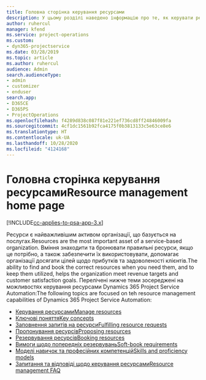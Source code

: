 ```yaml
---
title: Головна сторінка керування ресурсами
description: У цьому розділі наведено інформацію про те, як керувати ресурсами.
author: ruhercul
manager: kfend
ms.service: project-operations
ms.custom:
- dyn365-projectservice
ms.date: 03/28/2019
ms.topic: article
ms.author: ruhercul
audience: Admin
search.audienceType:
- admin
- customizer
- enduser
search.app:
- D365CE
- D365PS
- ProjectOperations
ms.openlocfilehash: f4289d838c087f81e221ef736cd8ff24846009fa
ms.sourcegitcommit: 4cf1dc1561b92fca4175f0b3813133c5e63ce8e6
ms.translationtype: HT
ms.contentlocale: uk-UA
ms.lasthandoff: 10/28/2020
ms.locfileid: "4124168"
---
```

# <a name="resource-management-home-page"></a><span data-ttu-id="fefc0-103">Головна сторінка керування ресурсами</span><span class="sxs-lookup"><span data-stu-id="fefc0-103">Resource management home page</span></span>

[!INCLUDE[cc-applies-to-psa-app-3.x](../includes/cc-applies-to-psa-app-3x.md)]

<span data-ttu-id="fefc0-104">Ресурси є найважливішим активом організації, що базується на послугах.</span><span class="sxs-lookup"><span data-stu-id="fefc0-104">Resources are the most important asset of a service-based organization.</span></span> <span data-ttu-id="fefc0-105">Вміння знаходити та бронювати правильні ресурси, якщо це потрібно, а також забезпечити їх використовувати, допомагає організації досягати цілей щодо прибутків та задоволеності клієнтів.</span><span class="sxs-lookup"><span data-stu-id="fefc0-105">The ability to find and book the correct resources when you need them, and to keep them utilized, helps the organization meet revenue targets and customer satisfaction goals.</span></span> <span data-ttu-id="fefc0-106">Перелічені нижче теми зосереджені на можливостях керування ресурсами Dynamics 365 Project Service Automation:</span><span class="sxs-lookup"><span data-stu-id="fefc0-106">The following topics are focused on teh resource management capabilities of Dynamics 365 Project Service Automation:</span></span>

- [<span data-ttu-id="fefc0-107">Керування ресурсами</span><span class="sxs-lookup"><span data-stu-id="fefc0-107">Manage resources</span></span>](manage-resources.md)
- [<span data-ttu-id="fefc0-108">Ключові поняття</span><span class="sxs-lookup"><span data-stu-id="fefc0-108">Key concepts</span></span>](reports-key-concepts.md)
- [<span data-ttu-id="fefc0-109">Заповнення запитів на ресурси</span><span class="sxs-lookup"><span data-stu-id="fefc0-109">Fulfilling resource requests</span></span>](resource-management-fulfill-requests.md)
- [<span data-ttu-id="fefc0-110">Пропонування ресурсів</span><span class="sxs-lookup"><span data-stu-id="fefc0-110">Proposing resources</span></span>](resource-management-propose-resources.md)
- [<span data-ttu-id="fefc0-111">Резервування ресурсів</span><span class="sxs-lookup"><span data-stu-id="fefc0-111">Booking resources</span></span>](resource-management-book-resources-scheduleboard.md)
- [<span data-ttu-id="fefc0-112">Вимоги щодо попередніх резервувань</span><span class="sxs-lookup"><span data-stu-id="fefc0-112">Soft-book requirements</span></span>](resource-management-softbook-requirements.md)
- [<span data-ttu-id="fefc0-113">Моделі навичок та професійних компетенцій</span><span class="sxs-lookup"><span data-stu-id="fefc0-113">Skills and proficiency models</span></span>](resource-management-skills-proficiency.md)
- [<span data-ttu-id="fefc0-114">Запитання та відповіді щодо керування ресурсами</span><span class="sxs-lookup"><span data-stu-id="fefc0-114">Resource management FAQ</span></span>](resource-management-faq.md)
